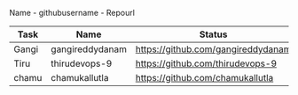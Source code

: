 Name - githubusername - Repourl 

| Task | Name | Status
|------|-------|---------|
|Gangi | gangireddydanam| https://github.com/gangireddydanam
| Tiru | thirudevops-9 | https://github.com/thirudevops-9              | 
| chamu| chamukallutla  |https://github.com/chamukallutla      